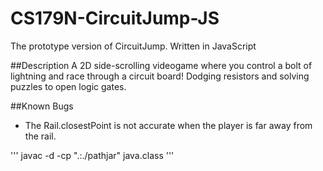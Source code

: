 # CS179N-CircuitJump-JS
The prototype version of CircuitJump. Written in JavaScript

##Description
A 2D side-scrolling videogame where you control a bolt of lightning and race through a circuit board! Dodging resistors and solving puzzles to open logic gates.

##Known Bugs
- The Rail.closestPoint is not accurate when the player is far away from the rail.

'''
javac -d -cp ".:./pathjar" java.class 
'''
